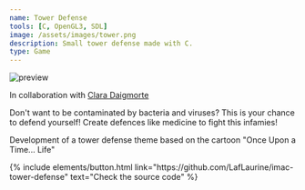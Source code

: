 ```yaml
---
name: Tower Defense
tools: [C, OpenGL3, SDL]
image: /assets/images/tower.png
description: Small tower defense made with C.
type: Game
---
```



![preview](https://www.sketchappsources.com/resources/source-image/we-were-soldiers-landing-page-dbruggisser.jpg)

<p>In collaboration with <a href="https://github.com/ClawsDevlp" target="_blank">Clara Daigmorte</a></p>


<p>Don't want to be contaminated by bacteria and viruses? This is your chance to defend yourself! Create defences like medicine to fight this infamies!</p>
<p>Development of a tower defense theme based on the cartoon "Once Upon a Time... Life"</p>

<p class="text-center">
{% include elements/button.html link="https://github.com/LafLaurine/imac-tower-defense" text="Check the source code" %}
</p>